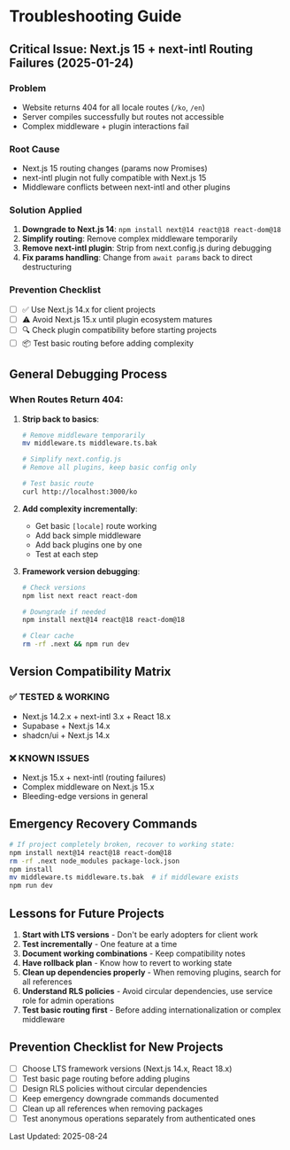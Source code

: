 # Troubleshooting Guide

## Critical Issue: Next.js 15 + next-intl Routing Failures (2025-01-24)

### Problem
- Website returns 404 for all locale routes (`/ko`, `/en`)
- Server compiles successfully but routes not accessible
- Complex middleware + plugin interactions fail

### Root Cause
- Next.js 15 routing changes (params now Promises)
- next-intl plugin not fully compatible with Next.js 15
- Middleware conflicts between next-intl and other plugins

### Solution Applied
1. **Downgrade to Next.js 14**: `npm install next@14 react@18 react-dom@18`
2. **Simplify routing**: Remove complex middleware temporarily
3. **Remove next-intl plugin**: Strip from next.config.js during debugging
4. **Fix params handling**: Change from `await params` back to direct destructuring

### Prevention Checklist
- [ ] ✅ Use Next.js 14.x for client projects
- [ ] ⚠️ Avoid Next.js 15.x until plugin ecosystem matures
- [ ] 🔍 Check plugin compatibility before starting projects
- [ ] 📦 Test basic routing before adding complexity

## General Debugging Process

### When Routes Return 404:
1. **Strip back to basics**:
   ```bash
   # Remove middleware temporarily
   mv middleware.ts middleware.ts.bak
   
   # Simplify next.config.js
   # Remove all plugins, keep basic config only
   
   # Test basic route
   curl http://localhost:3000/ko
   ```

2. **Add complexity incrementally**:
   - Get basic `[locale]` route working
   - Add back simple middleware
   - Add back plugins one by one
   - Test at each step

3. **Framework version debugging**:
   ```bash
   # Check versions
   npm list next react react-dom
   
   # Downgrade if needed
   npm install next@14 react@18 react-dom@18
   
   # Clear cache
   rm -rf .next && npm run dev
   ```

## Version Compatibility Matrix

### ✅ TESTED & WORKING
- Next.js 14.2.x + next-intl 3.x + React 18.x
- Supabase + Next.js 14.x
- shadcn/ui + Next.js 14.x

### ❌ KNOWN ISSUES  
- Next.js 15.x + next-intl (routing failures)
- Complex middleware on Next.js 15.x
- Bleeding-edge versions in general

## Emergency Recovery Commands

```bash
# If project completely broken, recover to working state:
npm install next@14 react@18 react-dom@18
rm -rf .next node_modules package-lock.json
npm install
mv middleware.ts middleware.ts.bak  # if middleware exists
npm run dev
```

## Lessons for Future Projects

1. **Start with LTS versions** - Don't be early adopters for client work
2. **Test incrementally** - One feature at a time  
3. **Document working combinations** - Keep compatibility notes
4. **Have rollback plan** - Know how to revert to working state
5. **Clean up dependencies properly** - When removing plugins, search for all references
6. **Understand RLS policies** - Avoid circular dependencies, use service role for admin operations
7. **Test basic routing first** - Before adding internationalization or complex middleware

## Prevention Checklist for New Projects

- [ ] Choose LTS framework versions (Next.js 14.x, React 18.x)
- [ ] Test basic page routing before adding plugins
- [ ] Design RLS policies without circular dependencies
- [ ] Keep emergency downgrade commands documented
- [ ] Clean up all references when removing packages
- [ ] Test anonymous operations separately from authenticated ones

Last Updated: 2025-08-24